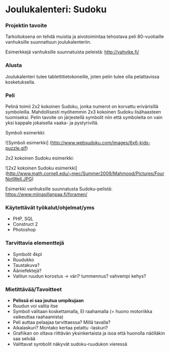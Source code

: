 # Joulukalenteri: Sudoku

### Projektin tavoite
Tarkoituksena on tehdä muistia ja aivotoimintaa tehostava peli 80-vuotiaille vanhuksille suunnattuun joulukalenteriin. 

Esimerkkejä vanhuksille suunnatuista peleistä: http://vahvike.fi/

### Alusta
Joulukalenteri tulee tablettitietokoneille, joten pelin tulee olla pelattavissa kosketuksella.

### Peli
Pelinä toimii 2x2 kokoinen Sudoku, jonka numerot on korvattu erivärisillä symboleilla. Mahdollisesti myöhemmin 2x3 kokoinen Sudoku lisähaasteen tuomiseksi. Pelin tavoite on järjestellä symbolit niin että symboleita on vain yksi kappale jokaisella vaaka- ja pystyrivillä.

Symboli esimerkki:

![Symboli esimerkki] (http://www.websudoku.com/images/6x6-kids-puzzle.gif)

2x2 kokoinen Sudoku esimerkki:

![2x2 kokoinen Sudoku esimerkki] (http://www.math.cornell.edu/~mec/Summer2009/Mahmood/Pictures/FourNotWell.JPG)

Esimerkki vanhuksille suunnatusta Sudoku-pelistä:
https://www.miinasillanpaa.fi/foramen/

### Käytettävät työkalut/ohjelmat/yms
 - PHP, SQL
 - Construct 2
 - Photoshop

### Tarvittavia elementtejä
- Symbolit 4kpl
- Ruudukko
- Taustakuva?
- Ääniefektejä?
- Valitun ruudun korostus -> väri? tummennus? vahvempi kehys?

### Mietittävää/Tavoitteet
- **Pelissä ei saa joutua umpikujaan**
- Ruudun voi valita itse
- Symboli valitaan koskettamalla, EI raahamalla (= huono motoriikka vaikeuttaa raahaamista)
- Peli auttaa pelaajaa tarvittaessa? Millä tavalla?
- Aikalaskuri? Montako kertaa pelattu -laskuri?
- Grafiikan on oltava riittävän yksinkertaista ja isoa että huonolla näölläkin saa selvää
- Valittavat symbolit näkyvät sudoku-ruudukon vieressä
